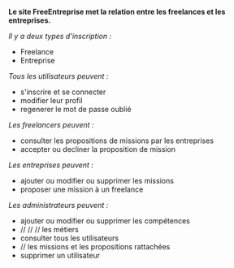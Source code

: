 **Le site FreeEntreprise met la relation entre les freelances et les entreprises.**

*Il y a deux types d'inscription :*
- Freelance
- Entreprise

*Tous les utilisateurs peuvent :*
- s'inscrire et se connecter
- modifier leur profil
- regenerer le mot de passe oublié

*Les freelancers peuvent :*
- consulter les propositions de missions par les entreprises
- accepter ou decliner la proposition de mission

*Les entreprises peuvent :*
- ajouter ou modifier ou supprimer les missions
- proposer une mission à un freelance

*Les administrateurs peuvent :*
- ajouter ou modifier ou supprimer les compétences
- // // // les métiers
- consulter tous les utilisateurs 
- // les missions et les propositions rattachées
- supprimer un utilisateur